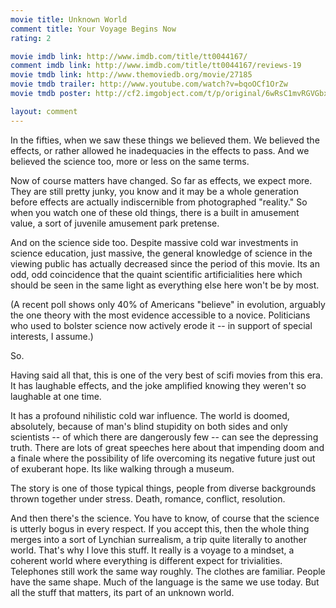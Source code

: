```yaml
---
movie title: Unknown World
comment title: Your Voyage Begins Now
rating: 2

movie imdb link: http://www.imdb.com/title/tt0044167/
comment imdb link: http://www.imdb.com/title/tt0044167/reviews-19
movie tmdb link: http://www.themoviedb.org/movie/27185
movie tmdb trailer: http://www.youtube.com/watch?v=bqoOCf1OrZw
movie tmdb poster: http://cf2.imgobject.com/t/p/original/6wRsC1mvRGVGbxZXl9iSPS4URvT.jpg

layout: comment
---
```


In the fifties, when we saw these things we believed them. We believed the effects, or rather allowed he inadequacies in the effects to pass. And we believed the science too, more or less on the same terms.

Now of course matters have changed. So far as effects, we expect more. They are still pretty junky, you know and it may be a whole generation before effects are actually indiscernible from photographed "reality." So when you watch one of these old things, there is a built in amusement value, a sort of juvenile amusement park pretense.

And on the science side too. Despite massive cold war investments in science education, just massive, the general knowledge of science in the viewing public has actually decreased since the period of this movie. Its an odd, odd coincidence that the quaint scientific artificialities here which should be seen in the same light as everything else here won't be by most. 

(A recent poll shows only 40% of Americans "believe" in evolution, arguably the one theory with the most evidence accessible to a novice. Politicians who used to bolster science now actively erode it -- in support of special interests, I assume.)

So.

Having said all that, this is one of the very best of scifi movies from this era. It has laughable effects, and the joke amplified knowing they weren't so laughable at one time.

It has a profound nihilistic cold war influence. The world is doomed, absolutely, because of man's blind stupidity on both sides and only scientists -- of which there are dangerously few -- can see the depressing truth. There are lots of great speeches here about that impending doom and a finale where the possibility of life overcoming its negative future just out of exuberant hope. Its like walking through a museum.

The story is one of those typical things, people from diverse backgrounds thrown together under stress. Death, romance, conflict, resolution.

And then there's the science. You have to know, of course that the science is utterly bogus in every respect. If you accept this, then the whole thing merges into a sort of Lynchian surrealism, a trip quite literally to another world. That's why I love this stuff. It really is a voyage to a mindset, a coherent world where everything is different expect for trivialities. Telephones still work the same way roughly. The clothes are familiar. People have the same shape. Much of the language is the same we use today. But all the stuff that matters, its part of an unknown world.